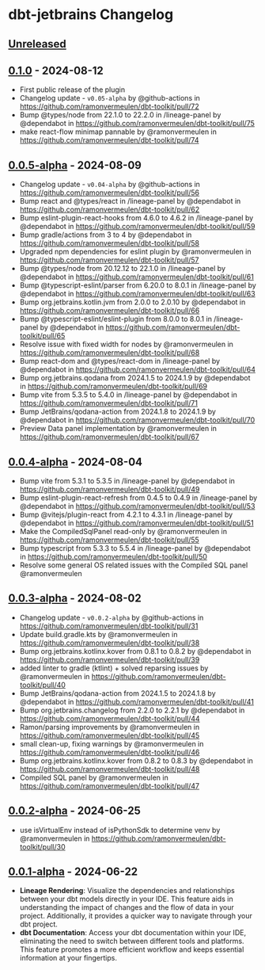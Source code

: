 <!-- Keep a Changelog guide -> https://keepachangelog.com -->

# dbt-jetbrains Changelog

## [Unreleased]

## [0.1.0] - 2024-08-12

- First public release of the plugin
- Changelog update - `v0.05-alpha` by @github-actions in https://github.com/ramonvermeulen/dbt-toolkit/pull/72
- Bump @types/node from 22.1.0 to 22.2.0 in /lineage-panel by @dependabot in https://github.com/ramonvermeulen/dbt-toolkit/pull/75
- make react-flow minimap pannable by @ramonvermeulen in https://github.com/ramonvermeulen/dbt-toolkit/pull/74

## [0.0.5-alpha] - 2024-08-09

- Changelog update - `v0.04-alpha` by @github-actions in https://github.com/ramonvermeulen/dbt-toolkit/pull/56
- Bump react and @types/react in /lineage-panel by @dependabot in https://github.com/ramonvermeulen/dbt-toolkit/pull/62
- Bump eslint-plugin-react-hooks from 4.6.0 to 4.6.2 in /lineage-panel by @dependabot in https://github.com/ramonvermeulen/dbt-toolkit/pull/59
- Bump gradle/actions from 3 to 4 by @dependabot in https://github.com/ramonvermeulen/dbt-toolkit/pull/58
- Upgraded npm dependencies for eslint plugin by @ramonvermeulen in https://github.com/ramonvermeulen/dbt-toolkit/pull/57
- Bump @types/node from 20.12.12 to 22.1.0 in /lineage-panel by @dependabot in https://github.com/ramonvermeulen/dbt-toolkit/pull/61
- Bump @typescript-eslint/parser from 6.20.0 to 8.0.1 in /lineage-panel by @dependabot in https://github.com/ramonvermeulen/dbt-toolkit/pull/63
- Bump org.jetbrains.kotlin.jvm from 2.0.0 to 2.0.10 by @dependabot in https://github.com/ramonvermeulen/dbt-toolkit/pull/66
- Bump @typescript-eslint/eslint-plugin from 8.0.0 to 8.0.1 in /lineage-panel by @dependabot in https://github.com/ramonvermeulen/dbt-toolkit/pull/65
- Resolve issue with fixed width for nodes by @ramonvermeulen in https://github.com/ramonvermeulen/dbt-toolkit/pull/68
- Bump react-dom and @types/react-dom in /lineage-panel by @dependabot in https://github.com/ramonvermeulen/dbt-toolkit/pull/64
- Bump org.jetbrains.qodana from 2024.1.5 to 2024.1.9 by @dependabot in https://github.com/ramonvermeulen/dbt-toolkit/pull/69
- Bump vite from 5.3.5 to 5.4.0 in /lineage-panel by @dependabot in https://github.com/ramonvermeulen/dbt-toolkit/pull/71
- Bump JetBrains/qodana-action from 2024.1.8 to 2024.1.9 by @dependabot in https://github.com/ramonvermeulen/dbt-toolkit/pull/70
- Preview Data panel implementation by @ramonvermeulen in https://github.com/ramonvermeulen/dbt-toolkit/pull/67

## [0.0.4-alpha] - 2024-08-04

- Bump vite from 5.3.1 to 5.3.5 in /lineage-panel by @dependabot in https://github.com/ramonvermeulen/dbt-toolkit/pull/49
- Bump eslint-plugin-react-refresh from 0.4.5 to 0.4.9 in /lineage-panel by @dependabot in https://github.com/ramonvermeulen/dbt-toolkit/pull/53
- Bump @vitejs/plugin-react from 4.2.1 to 4.3.1 in /lineage-panel by @dependabot in https://github.com/ramonvermeulen/dbt-toolkit/pull/51
- Make the CompiledSqlPanel read-only by @ramonvermeulen in https://github.com/ramonvermeulen/dbt-toolkit/pull/55
- Bump typescript from 5.3.3 to 5.5.4 in /lineage-panel by @dependabot in https://github.com/ramonvermeulen/dbt-toolkit/pull/50
- Resolve some general OS related issues with the Compiled SQL panel @ramonvermeulen

## [0.0.3-alpha] - 2024-08-02

- Changelog update - `v0.0.2-alpha` by @github-actions in https://github.com/ramonvermeulen/dbt-toolkit/pull/31
- Update build.gradle.kts by @ramonvermeulen in https://github.com/ramonvermeulen/dbt-toolkit/pull/38
- Bump org.jetbrains.kotlinx.kover from 0.8.1 to 0.8.2 by @dependabot in https://github.com/ramonvermeulen/dbt-toolkit/pull/39
- added linter to gradle (ktlint) + solved reparsing issues by @ramonvermeulen in https://github.com/ramonvermeulen/dbt-toolkit/pull/40
- Bump JetBrains/qodana-action from 2024.1.5 to 2024.1.8 by @dependabot in https://github.com/ramonvermeulen/dbt-toolkit/pull/41
- Bump org.jetbrains.changelog from 2.2.0 to 2.2.1 by @dependabot in https://github.com/ramonvermeulen/dbt-toolkit/pull/44
- Ramon/parsing improvements by @ramonvermeulen in https://github.com/ramonvermeulen/dbt-toolkit/pull/45
- small clean-up, fixing warnings by @ramonvermeulen in https://github.com/ramonvermeulen/dbt-toolkit/pull/46
- Bump org.jetbrains.kotlinx.kover from 0.8.2 to 0.8.3 by @dependabot in https://github.com/ramonvermeulen/dbt-toolkit/pull/48
- Compiled SQL panel by @ramonvermeulen in https://github.com/ramonvermeulen/dbt-toolkit/pull/47

## [0.0.2-alpha] - 2024-06-25

- use isVirtualEnv instead of isPythonSdk to determine venv by @ramonvermeulen in https://github.com/ramonvermeulen/dbt-toolkit/pull/30

## [0.0.1-alpha] - 2024-06-22

- **Lineage Rendering**: Visualize the dependencies and relationships between your dbt models directly in your IDE. This feature aids in understanding the impact of changes and the flow of data in your project. Additionally, it provides a quicker way to navigate through your dbt project.  
- **dbt Documentation**: Access your dbt documentation within your IDE, eliminating the need to switch between different tools and platforms. This feature promotes a more efficient workflow and keeps essential information at your fingertips.

[Unreleased]: https://github.com/ramonvermeulen/dbt-toolkit/compare/v0.1.0...HEAD
[0.1.0]: https://github.com/ramonvermeulen/dbt-toolkit/compare/v0.0.5-alpha...v0.1.0
[0.0.5-alpha]: https://github.com/ramonvermeulen/dbt-toolkit/compare/v0.0.4-alpha...v0.0.5-alpha
[0.0.4-alpha]: https://github.com/ramonvermeulen/dbt-toolkit/compare/v0.0.3-alpha...v0.0.4-alpha
[0.0.3-alpha]: https://github.com/ramonvermeulen/dbt-toolkit/compare/v0.0.2-alpha...v0.0.3-alpha
[0.0.2-alpha]: https://github.com/ramonvermeulen/dbt-toolkit/compare/v0.0.1-alpha...v0.0.2-alpha
[0.0.1-alpha]: https://github.com/ramonvermeulen/dbt-toolkit/commits/v0.0.1-alpha
